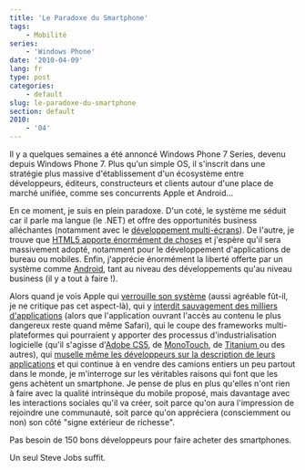 ```yaml
---
title: 'Le Paradoxe du Smartphone'
tags:
    - Mobilité
series:
    - 'Windows Phone'
date: '2010-04-09'
lang: fr
type: post
categories:
    - default
slug: le-paradoxe-du-smartphone
section: default
2010:
    - '04'
---
```


Il y a quelques semaines a été annoncé Windows Phone 7 Series, devenu depuis Windows Phone 7\. Plus qu'un simple OS, il s'inscrit dans une stratégie plus massive d'établissement d'un écosystème entre développeurs, éditeurs, constructeurs et clients autour d'une place de marché unifiée, comme ses concurrents Apple et Android…

<!--more-->

En ce moment, je suis en plein paradoxe. D'un coté, le système me séduit car il parle ma langue (le .NET) et offre des opportunités business alléchantes (notamment avec le [développement multi-écrans](http://www.itespresso.fr/mix10-microsoft-cherche-a-imposer-sa-strategie-multi-ecrans-34197.html)). De l'autre, je trouve que [HTML5 apporte énormément de choses](http://www.01net.com/editorial/514961/comment-html-5-va-changer-le-web/) et j'espère qu'il sera massivement adopté, notamment pour le développement d'applications de bureau ou mobiles. Enfin, j'apprécie énormément la liberté offerte par un système comme [Android](http://www.linformaticien.com/actualites/newsid496/8069/android-progresse-fort.aspx), tant au niveau des développements qu'au niveau business (il y a tout à faire&nbsp;!).

Alors quand je vois Apple qui [verrouille son système](http://www.generation-nt.com/eff-contrat-developpeurs-apple-app-store-applications-actualite-977361.html) (aussi agréable fût-il, je ne critique pas cet aspect-là), qui y [interdit sauvagement des milliers d'applications](http://www.zone-numerique.com/news-6814-5000-applications-coquines-interdites-d-appstore.html) (alors que l'application ouvrant l'accès au contenu le plus dangereux reste quand même Safari), qui le coupe des frameworks multi-plateformes qui pourraient y apporter des processus d'industrialisation logicielle (qu'il s'agisse d'[Adobe CS5](http://www.macg.co/2010/04/app-store-flash-pri%C3%A9-de-rester-%C3%A0-l%C3%A9cart-37087), de [MonoTouch](http://blog.madd0.com/2010/04/09/Plus-de-C-sur-lrsquoiPhone-/), de [Titanium ](http://www.appcelerator.com/)ou des autres), qui [muselle même les développeurs sur la description de leurs applications](http://www.numerama.com/magazine/15018-apple-interdit-aux-developpeurs-d-evoquer-leurs-versions-android-sur-l-app-store.html) et qui continue à en vendre des camions entiers un peu partout dans le monde, je m'interroge sur les véritables raisons qui font que les gens achètent un smartphone. Je pense de plus en plus qu'elles n'ont rien à faire avec la qualité intrinsèque du mobile proposé, mais davantage avec les interactions sociales qu'il va créer, soit parce qu'on aura l'impression de rejoindre une communauté, soit parce qu'on appréciera (consciemment ou non) son côté "signe extérieur de richesse".

Pas besoin de 150 bons développeurs pour faire acheter des smartphones.

Un seul Steve Jobs suffit.
